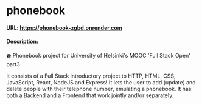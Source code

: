 # phonebook

#### URL: https://phonebook-zgbd.onrender.com

#### Description:

☎️ Phonebook project for University of Helsinki's MOOC 'Full Stack Open' part3

It consists of a Full Stack introductory project to HTTP, HTML, CSS, JavaScript, React, NodeJS and Express! It lets the user
to add (update) and delete people with their telephone number, emulating a phonebook. It has both a Backend and a Frontend that work
jointly and/or separately.

